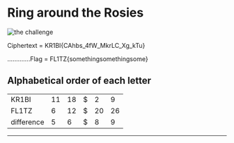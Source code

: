 # Ring around the Rosies 

![the challenge](https://github.com/user-attachments/assets/1504b573-4c7d-4112-8ceb-8324d6ab9e2f)

Ciphertext = KR1BI{CAhbs_4fW_MkrLC_Xg_kTu}

.............Flag =  FL1TZ{somethingsomethingsome}

## Alphabetical order of each letter
|            |      |      |      |      |      |
|------------|------|------|------|------|------|
| KR1BI      |  11  |  18  |  $   |  2   |  9   |
| FL1TZ      |  6   |  12  |  $   |  20  |  26  |
| difference |  5   |  6   |  $   |  8   |  9   |

***
